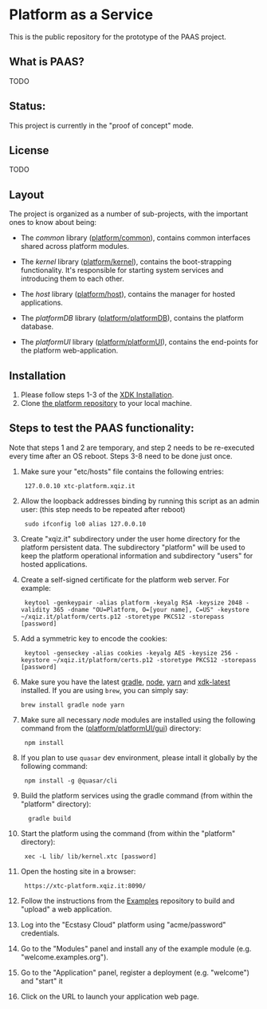 # Platform as a Service #

This is the public repository for the prototype of the PAAS project.

## What is PAAS?

TODO

## Status:

This project is currently in the "proof of concept" mode.

## License

TODO

## Layout

The project is organized as a number of sub-projects, with the important ones to know about being:

* The *common* library ([platform/common](./common)), contains common interfaces shared across platform modules. 
  
* The *kernel* library ([platform/kernel](./kernel)), contains the boot-strapping functionality. It's responsible for starting system services and introducing them to each other. 
  
* The *host* library ([platform/host](./host)), contains the manager for hosted applications.

* The *platformDB* library ([platform/platformDB](./platformDB)), contains the platform database. 

* The *platformUI* library ([platform/platformUI](./platformUI)), contains the end-points for the platform web-application. 
  
## Installation

1. Please follow steps 1-3 of the [XDK Installation](https://github.com/xtclang/xvm#installation).
2. Clone [the platform repository](https://github.com/xtclang/platform) to your local machine.

## Steps to test the PAAS functionality:

Note that steps 1 and 2 are temporary, and step 2 needs to be re-executed every time after an OS reboot. Steps 3-8 need to be done just once.

1. Make sure your "etc/hosts" file contains the following entries:

        127.0.0.10 xtc-platform.xqiz.it

2. Allow the loopback addresses binding by running this script as an admin user: (this step needs to be repeated after reboot)

        sudo ifconfig lo0 alias 127.0.0.10

3. Create "xqiz.it" subdirectory under the user home directory for the platform persistent data. The subdirectory "platform" will be used to keep the platform operational information and subdirectory "users" for hosted applications.

4. Create a self-signed certificate for the platform web server. For example:
   
        keytool -genkeypair -alias platform -keyalg RSA -keysize 2048 -validity 365 -dname "OU=Platform, O=[your name], C=US" -keystore ~/xqiz.it/platform/certs.p12 -storetype PKCS12 -storepass [password]

5. Add a symmetric key to encode the cookies:

        keytool -genseckey -alias cookies -keyalg AES -keysize 256 -keystore ~/xqiz.it/platform/certs.p12 -storetype PKCS12 -storepass [password]
   
6. Make sure you have the latest [gradle](https://gradle.org/), [node](https://nodejs.org/en), [yarn](https://yarnpkg.com/) and  [xdk-latest](https://github.com/xtclang/xvm#readme) installed. If you are using `brew`, you can simply say: 
        
       brew install gradle node yarn  

7. Make sure all necessary *node* modules are installed using the following command from the ([platform/platformUI/gui](./platformUI/gui)) directory:
   
        npm install

8. If you plan to use `quasar` dev environment, please intall it globally by the following command:

        npm install -g @quasar/cli
 
9. Build the platform services using the gradle command (from within the "platform" directory):

         gradle build

10. Start the platform using the command (from within the "platform" directory):

         xec -L lib/ lib/kernel.xtc [password]

11. Open the hosting site in a browser: 

         https://xtc-platform.xqiz.it:8090/

12. Follow the instructions from the [Examples](https://github.com/xtclang/examples) repository to build and "upload" a web application.
13. Log into the "Ecstasy Cloud" platform using "acme/password" credentials.
14. Go to the "Modules" panel and install any of the example module (e.g. "welcome.examples.org").
15. Go to the "Application" panel, register a deployment (e.g. "welcome") and "start" it  
16. Click on the URL to launch your application web page.